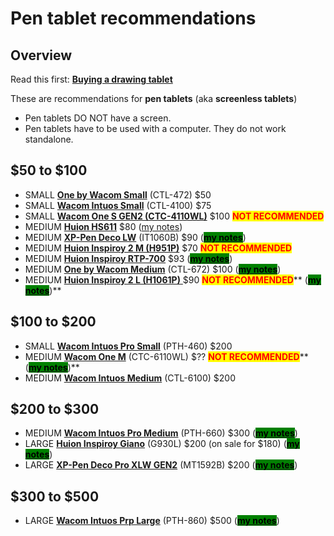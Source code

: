 # Pen tablet recommendations

## Overview

Read this first: [**Buying a drawing tablet**](../)&#x20;

These are recommendations for **pen tablets** (aka **screenless tablets**)

* Pen tablets DO NOT have a screen.
* Pen tablets have to be used with a computer. They do not work standalone.

## $50 to $100&#x20;

* SMALL [**One by Wacom Small**](../../product-info/wacom/one-by-wacom/) (CTL-472) $50&#x20;
* SMALL [**Wacom Intuos Small**](../../product-info/wacom/wacom-intuos.md) (CTL-4100) $75&#x20;
* SMALL [**Wacom One S GEN2 (CTC-4110WL)**](../../product-info/wacom/wacom-one-gen2/) $100 <mark style="color:red;">**NOT RECOMMENDED**</mark>
* MEDIUM [**Huion HS611**](broken-reference) $80 ([my notes](../../7p-notes/7p-notes-huion/7p-notes-huion-hs611.md))
* MEDIUM [**XP-Pen Deco LW**](../../product-info/xp-pen/xp-pen-deco/) (IT1060B) $90 ([<mark style="background-color:green;">**my notes**</mark>](../../product-info/xp-pen/xp-pen-deco/xp-pen-deco-lw-it1060b/7p-notes-xp-pen-deco-lw-it1060b.md))
* MEDIUM [**Huion Inspiroy 2 M (H951P)**](../../product-info/huion/huion-inspiroy-2/) $70 <mark style="color:red;">**NOT RECOMMENDED**</mark>
* MEDIUM [**Huion Inspiroy RTP-700**](../../product-info/huion/huion-inspiroy-r-series/)  $93 ([<mark style="background-color:green;">**my notes**</mark>](../../product-info/huion/huion-inspiroy-r-series/7p-notes-huion-inspiroy-rtp-700.md))
* MEDIUM [**One by Wacom Medium**](../../product-info/wacom/one-by-wacom/) (CTL-672) $100 ([<mark style="background-color:green;">**my notes**</mark>](../../product-info/wacom/one-by-wacom/7p-notes-one-by-wacom-medium-ctl-672.md))
* MEDIUM [**Huion Inspiroy 2 L (H1061P)** ](../../product-info/huion/huion-inspiroy-2/)$90 <mark style="color:red;">**NOT RECOMMENDED**</mark>** (**[<mark style="background-color:green;">**my notes**</mark>](../../product-info/huion/huion-inspiroy-2/7p-notes-huion-inspiroy-2-l-h1061p.md)**)**

## $100 to $200

* SMALL [**Wacom Intuos Pro Small**](../../product-info/wacom/wacom-intuos-pro/) (PTH-460) $200&#x20;
* MEDIUM [**Wacom One M**](../../product-info/wacom/wacom-one-gen2/) (CTC-6110WL) $?? <mark style="color:red;">**NOT RECOMMENDED**</mark>** (**[<mark style="background-color:green;">**my notes**</mark>](../../product-info/wacom/wacom-one-gen2/7p-notes-wacom-one-gen2-drawing-tablets.md)**)**
* MEDIUM [**Wacom Intuos Medium**](../../product-info/wacom/wacom-intuos.md) (CTL-6100) $200

## $200 to $300

* MEDIUM [**Wacom Intuos Pro Medium**](../../product-info/wacom/wacom-intuos-pro/) (PTH-660) $300 ([<mark style="background-color:green;">**my notes**</mark>](../../7p-notes/7p-notes-wacom/7p-notes-wacom-intuos-pro-medium-pth-660.md))
* LARGE [**Huion Inspiroy Giano**](../../product-info/huion/huion-inspiroy/) (G930L) $200 (on sale for $180) ([<mark style="background-color:green;">**my notes**</mark>](../../7p-notes/7p-notes-huion/7p-notes-huion-giano-g930l.md))
* LARGE [**XP-Pen Deco Pro XLW GEN2**](../../product-info/xp-pen/xp-pen-deco-pro-xlw-gen-2-mt1592b/) (MT1592B) $200 ([<mark style="background-color:green;">**my notes**</mark>](../../product-info/xp-pen/xp-pen-deco-pro-xlw-gen-2-mt1592b/))&#x20;

## $300 to $500

* LARGE [**Wacom Intuos Prp Large**](../../product-info/wacom/wacom-intuos-pro/) (PTH-860) $500 ([<mark style="background-color:green;">**my notes**</mark>](../../7p-notes/7p-notes-wacom/7p-notes-wacom-intuos-pro-large-pth-860.md))

